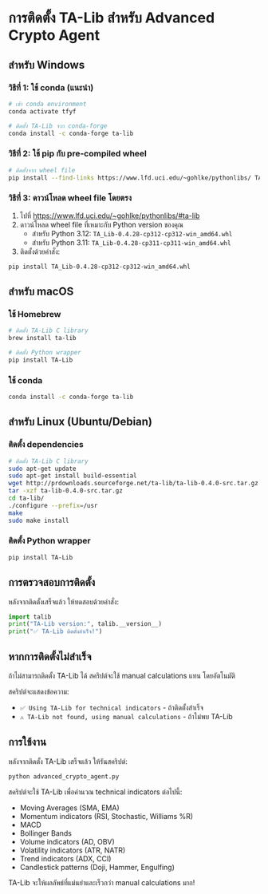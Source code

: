 # การติดตั้ง TA-Lib สำหรับ Advanced Crypto Agent

## สำหรับ Windows

### วิธีที่ 1: ใช้ conda (แนะนำ)
```bash
# เข้า conda environment
conda activate tfyf

# ติดตั้ง TA-Lib จาก conda-forge
conda install -c conda-forge ta-lib
```

### วิธีที่ 2: ใช้ pip กับ pre-compiled wheel
```bash
# ติดตั้งจาก wheel file
pip install --find-links https://www.lfd.uci.edu/~gohlke/pythonlibs/ TA-Lib
```

### วิธีที่ 3: ดาวน์โหลด wheel file โดยตรง
1. ไปที่ https://www.lfd.uci.edu/~gohlke/pythonlibs/#ta-lib
2. ดาวน์โหลด wheel file ที่เหมาะกับ Python version ของคุณ
   - สำหรับ Python 3.12: `TA_Lib‑0.4.28‑cp312‑cp312‑win_amd64.whl`
   - สำหรับ Python 3.11: `TA_Lib‑0.4.28‑cp311‑cp311‑win_amd64.whl`
3. ติดตั้งด้วยคำสั่ง:
```bash
pip install TA_Lib‑0.4.28‑cp312‑cp312‑win_amd64.whl
```

## สำหรับ macOS

### ใช้ Homebrew
```bash
# ติดตั้ง TA-Lib C library
brew install ta-lib

# ติดตั้ง Python wrapper
pip install TA-Lib
```

### ใช้ conda
```bash
conda install -c conda-forge ta-lib
```

## สำหรับ Linux (Ubuntu/Debian)

### ติดตั้ง dependencies
```bash
# ติดตั้ง TA-Lib C library
sudo apt-get update
sudo apt-get install build-essential
wget http://prdownloads.sourceforge.net/ta-lib/ta-lib-0.4.0-src.tar.gz
tar -xzf ta-lib-0.4.0-src.tar.gz
cd ta-lib/
./configure --prefix=/usr
make
sudo make install
```

### ติดตั้ง Python wrapper
```bash
pip install TA-Lib
```

## การตรวจสอบการติดตั้ง

หลังจากติดตั้งเสร็จแล้ว ให้ทดสอบด้วยคำสั่ง:

```python
import talib
print("TA-Lib version:", talib.__version__)
print("✅ TA-Lib ติดตั้งสำเร็จ!")
```

## หากการติดตั้งไม่สำเร็จ

ถ้าไม่สามารถติดตั้ง TA-Lib ได้ สคริปต์จะใช้ manual calculations แทน โดยอัตโนมัติ

สคริปต์จะแสดงข้อความ:
- `✅ Using TA-Lib for technical indicators` - ถ้าติดตั้งสำเร็จ
- `⚠️ TA-Lib not found, using manual calculations` - ถ้าไม่พบ TA-Lib

## การใช้งาน

หลังจากติดตั้ง TA-Lib เสร็จแล้ว ให้รันสคริปต์:

```bash
python advanced_crypto_agent.py
```

สคริปต์จะใช้ TA-Lib เพื่อคำนวณ technical indicators ต่อไปนี้:
- Moving Averages (SMA, EMA)
- Momentum indicators (RSI, Stochastic, Williams %R)
- MACD
- Bollinger Bands
- Volume indicators (AD, OBV)
- Volatility indicators (ATR, NATR)
- Trend indicators (ADX, CCI)
- Candlestick patterns (Doji, Hammer, Engulfing)

TA-Lib จะให้ผลลัพธ์ที่แม่นยำและเร็วกว่า manual calculations มาก! 